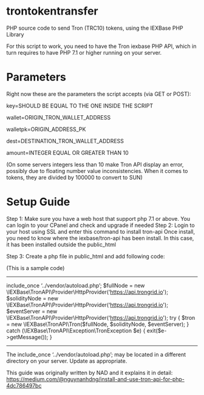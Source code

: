 # trontokentransfer
PHP source code to send Tron (TRC10) tokens, using the IEXBase PHP Library


For this script to work, you need to have the Tron iexbase PHP API, which in turn requires to have PHP 7.1 or higher running on your server.


# Parameters
Right now these are the parameters the script accepts (via GET or POST):

key=SHOULD BE EQUAL TO THE ONE INSIDE THE SCRIPT

wallet=ORIGIN_TRON_WALLET_ADDRESS

walletpk=ORIGIN_ADDRESS_PK

dest=DESTINATION_TRON_WALLET_ADDRESS

amount=INTEGER EQUAL OR GREATER THAN 10



(On some servers integers less than 10 make Tron API display an error, possibly due to floating number value inconsistencies. When it comes to tokens, they are divided by 100000 to convert to SUN)


# Setup Guide


Step 1: Make sure you have a web host that support php 7.1 or above. You can login to your CPanel and check and upgrade if needed
Step 2: Login to your host using SSL and enter this command to install tron-api
  Once install, you need to know where the iexbase/tron-api has been install. In this case, it has been installed outside the public_html
  
Step 3: Create a php file in public_html and add following code:

(This is a sample code) 

-----

include_once ‘../vendor/autoload.php’;
$fullNode = new \IEXBase\TronAPI\Provider\HttpProvider(‘https://api.trongrid.io');
$solidityNode = new \IEXBase\TronAPI\Provider\HttpProvider(‘https://api.trongrid.io');
$eventServer = new \IEXBase\TronAPI\Provider\HttpProvider(‘https://api.trongrid.io');
try {
$tron = new \IEXBase\TronAPI\Tron($fullNode, $solidityNode, $eventServer);
} catch (\IEXBase\TronAPI\Exception\TronException $e) {
exit($e->getMessage());
}

-----

The include_once ‘../vendor/autoload.php’; may be located in a different directory on your server. Update as appropriate.

This guide was originally written by NAD and it explains it in detail:  https://medium.com/@nguynanhdng/install-and-use-tron-api-for-php-4dc786497bc




